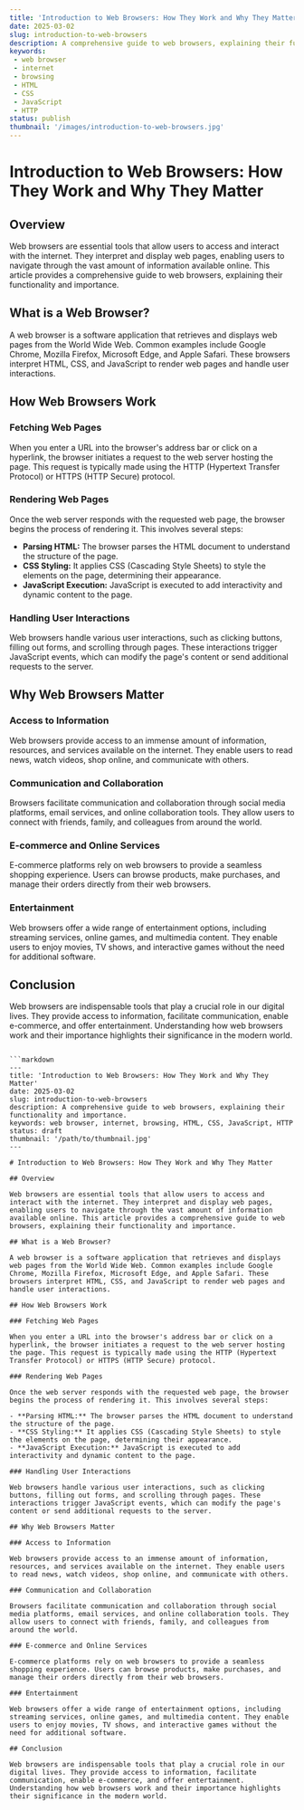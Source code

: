 ```yaml
---
title: 'Introduction to Web Browsers: How They Work and Why They Matter'
date: 2025-03-02
slug: introduction-to-web-browsers
description: A comprehensive guide to web browsers, explaining their functionality and importance.
keywords: 
 - web browser
 - internet
 - browsing
 - HTML
 - CSS
 - JavaScript
 - HTTP
status: publish
thumbnail: '/images/introduction-to-web-browsers.jpg'
---
```


# Introduction to Web Browsers: How They Work and Why They Matter

## Overview

Web browsers are essential tools that allow users to access and interact with the internet. They interpret and display web pages, enabling users to navigate through the vast amount of information available online. This article provides a comprehensive guide to web browsers, explaining their functionality and importance.

## What is a Web Browser?

A web browser is a software application that retrieves and displays web pages from the World Wide Web. Common examples include Google Chrome, Mozilla Firefox, Microsoft Edge, and Apple Safari. These browsers interpret HTML, CSS, and JavaScript to render web pages and handle user interactions.

## How Web Browsers Work

### Fetching Web Pages

When you enter a URL into the browser's address bar or click on a hyperlink, the browser initiates a request to the web server hosting the page. This request is typically made using the HTTP (Hypertext Transfer Protocol) or HTTPS (HTTP Secure) protocol.

### Rendering Web Pages

Once the web server responds with the requested web page, the browser begins the process of rendering it. This involves several steps:

- **Parsing HTML:** The browser parses the HTML document to understand the structure of the page.
- **CSS Styling:** It applies CSS (Cascading Style Sheets) to style the elements on the page, determining their appearance.
- **JavaScript Execution:** JavaScript is executed to add interactivity and dynamic content to the page.

### Handling User Interactions

Web browsers handle various user interactions, such as clicking buttons, filling out forms, and scrolling through pages. These interactions trigger JavaScript events, which can modify the page's content or send additional requests to the server.

## Why Web Browsers Matter

### Access to Information

Web browsers provide access to an immense amount of information, resources, and services available on the internet. They enable users to read news, watch videos, shop online, and communicate with others.

### Communication and Collaboration

Browsers facilitate communication and collaboration through social media platforms, email services, and online collaboration tools. They allow users to connect with friends, family, and colleagues from around the world.

### E-commerce and Online Services

E-commerce platforms rely on web browsers to provide a seamless shopping experience. Users can browse products, make purchases, and manage their orders directly from their web browsers.

### Entertainment

Web browsers offer a wide range of entertainment options, including streaming services, online games, and multimedia content. They enable users to enjoy movies, TV shows, and interactive games without the need for additional software.

## Conclusion

Web browsers are indispensable tools that play a crucial role in our digital lives. They provide access to information, facilitate communication, enable e-commerce, and offer entertainment. Understanding how web browsers work and their importance highlights their significance in the modern world.
```Here is the markdown article titled **"Introduction to Web Browsers: How They Work and Why They Matter"** along with the required frontmatter:

```markdown
---
title: 'Introduction to Web Browsers: How They Work and Why They Matter'
date: 2025-03-02
slug: introduction-to-web-browsers
description: A comprehensive guide to web browsers, explaining their functionality and importance.
keywords: web browser, internet, browsing, HTML, CSS, JavaScript, HTTP
status: draft
thumbnail: '/path/to/thumbnail.jpg'
---

# Introduction to Web Browsers: How They Work and Why They Matter

## Overview

Web browsers are essential tools that allow users to access and interact with the internet. They interpret and display web pages, enabling users to navigate through the vast amount of information available online. This article provides a comprehensive guide to web browsers, explaining their functionality and importance.

## What is a Web Browser?

A web browser is a software application that retrieves and displays web pages from the World Wide Web. Common examples include Google Chrome, Mozilla Firefox, Microsoft Edge, and Apple Safari. These browsers interpret HTML, CSS, and JavaScript to render web pages and handle user interactions.

## How Web Browsers Work

### Fetching Web Pages

When you enter a URL into the browser's address bar or click on a hyperlink, the browser initiates a request to the web server hosting the page. This request is typically made using the HTTP (Hypertext Transfer Protocol) or HTTPS (HTTP Secure) protocol.

### Rendering Web Pages

Once the web server responds with the requested web page, the browser begins the process of rendering it. This involves several steps:

- **Parsing HTML:** The browser parses the HTML document to understand the structure of the page.
- **CSS Styling:** It applies CSS (Cascading Style Sheets) to style the elements on the page, determining their appearance.
- **JavaScript Execution:** JavaScript is executed to add interactivity and dynamic content to the page.

### Handling User Interactions

Web browsers handle various user interactions, such as clicking buttons, filling out forms, and scrolling through pages. These interactions trigger JavaScript events, which can modify the page's content or send additional requests to the server.

## Why Web Browsers Matter

### Access to Information

Web browsers provide access to an immense amount of information, resources, and services available on the internet. They enable users to read news, watch videos, shop online, and communicate with others.

### Communication and Collaboration

Browsers facilitate communication and collaboration through social media platforms, email services, and online collaboration tools. They allow users to connect with friends, family, and colleagues from around the world.

### E-commerce and Online Services

E-commerce platforms rely on web browsers to provide a seamless shopping experience. Users can browse products, make purchases, and manage their orders directly from their web browsers.

### Entertainment

Web browsers offer a wide range of entertainment options, including streaming services, online games, and multimedia content. They enable users to enjoy movies, TV shows, and interactive games without the need for additional software.

## Conclusion

Web browsers are indispensable tools that play a crucial role in our digital lives. They provide access to information, facilitate communication, enable e-commerce, and offer entertainment. Understanding how web browsers work and their importance highlights their significance in the modern world.
